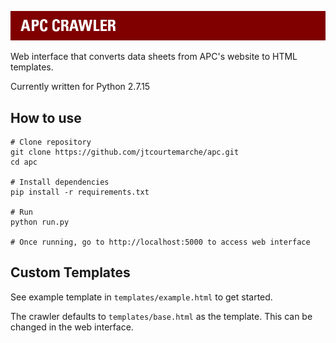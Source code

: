 ![APC Crawler](https://raw.githubusercontent.com/jtcourtemarche/apc/master/static/img/logo.jpg)

Web interface that converts data sheets from APC's website to HTML templates.

Currently written for Python 2.7.15

## How to use
```
# Clone repository
git clone https://github.com/jtcourtemarche/apc.git
cd apc

# Install dependencies
pip install -r requirements.txt

# Run
python run.py

# Once running, go to http://localhost:5000 to access web interface
```

## Custom Templates
See example template in `templates/example.html` to get started. 

The crawler defaults to `templates/base.html` as the template. This can be changed in the web interface.
